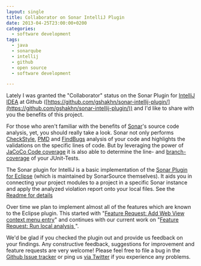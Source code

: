 ```yaml
---
layout: single
title: Collaborator on Sonar IntelliJ Plugin
date: 2013-04-25T23:00:00+0200
categories: 
  - software development
tags: 
  - java
  - sonarqube
  - intellij
  - github
  - open source
  - software development

---
```


Lately I was granted the "Collaborator" status on the Sonar Plugin for [IntelliJ IDEA](http://www.jetbrains.com/idea/) at Github  ([https://github.com/gshakhn/sonar-intellij-plugin/](https://github.com/gshakhn/sonar-intellij-plugin/)) and I'd like to share with you the benefits of this project.

For those who aren't familiar with the benefits of [Sonar](http://www.sonarsource.org/)'s source code analysis, yet, you should really take a look. Sonar not only performs [CheckStyle](http://checkstyle.sourceforge.net/), [PMD](http://pmd.sourceforge.net/) and [FindBugs](http://findbugs.sourceforge.net/) analysis of your code and highlights the validations on the specific lines of code. But by leveraging the power of [JaCoCo Code coverage](http://www.eclemma.org/jacoco/) it is also able to determine the line- and [branch-coverage](http://www.eclemma.org/jacoco/trunk/doc/counters.html) of your JUnit-Tests.

The Sonar plugin for IntelliJ is a basic implementation of the [Sonar Plugin for Eclipse](http://docs.codehaus.org/display/SONAR/Using+Sonar+in+Eclipse) (which is maintained by SonarSource themselves). It aids you in connecting your project modules to a project in a specific Sonar instance and apply the analyzed violation report onto your local files. See the [Readme for details](https://github.com/gshakhn/sonar-intellij-plugin#using-the-plugin)

Over time we plan to implement almost all of the features which are known to the Eclipse plugin. This started with "[Feature Request: Add Web View context menu entry](https://github.com/gshakhn/sonar-intellij-plugin/issues/11)" and continues with our current work on "[Feature Request: Run local analysis ](https://github.com/gshakhn/sonar-intellij-plugin/issues/10)". 

We'd be glad if you checked the plugin out and provide us feedback on your findings. Any constructive feedback, suggestions for improvement and feature requests are very welcome! Please feel free to file a bug in the [Github Issue tracker](https://github.com/gshakhn/sonar-intellij-plugin/issues) or ping us [via Twitter](http://twitter.com/goldstift) if you experience any problems. 

